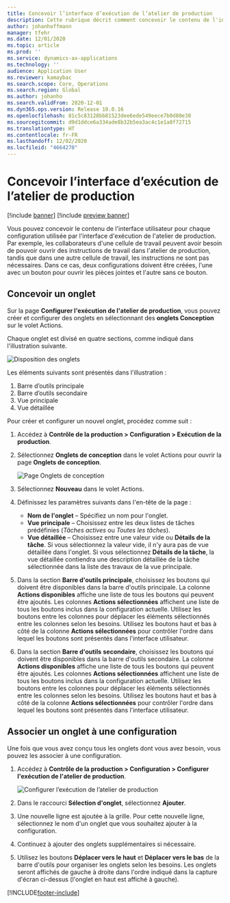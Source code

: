 ```yaml
---
title: Concevoir l’interface d’exécution de l’atelier de production
description: Cette rubrique décrit comment concevoir le contenu de l'interface utilisateur pour chaque configuration.
author: johanhoffmann
manager: tfehr
ms.date: 12/01/2020
ms.topic: article
ms.prod: ''
ms.service: dynamics-ax-applications
ms.technology: ''
audience: Application User
ms.reviewer: kamaybac
ms.search.scope: Core, Operations
ms.search.region: Global
ms.author: johanho
ms.search.validFrom: 2020-12-01
ms.dyn365.ops.version: Release 10.0.16
ms.openlocfilehash: 81c5c83128bb81523dee6ede549eece7b0d80e30
ms.sourcegitcommit: d9d1ddce6a334ade8b32b5ea3ac4c1e1a8f72715
ms.translationtype: HT
ms.contentlocale: fr-FR
ms.lasthandoff: 12/02/2020
ms.locfileid: "4664270"
---
```

# <a name="design-the-production-floor-execution-interface"></a>Concevoir l’interface d’exécution de l’atelier de production

[!include [banner](../includes/banner.md)]
[!include [preview banner](../includes/preview-banner.md)]

Vous pouvez concevoir le contenu de l'interface utilisateur pour chaque configuration utilisée par l'interface d'exécution de l'atelier de production. Par exemple, les collaborateurs d'une cellule de travail peuvent avoir besoin de pouvoir ouvrir des instructions de travail dans l'atelier de production, tandis que dans une autre cellule de travail, les instructions ne sont pas nécessaires. Dans ce cas, deux configurations doivent être créées, l'une avec un bouton pour ouvrir les pièces jointes et l'autre sans ce bouton.

## <a name="design-a-tab"></a>Concevoir un onglet

Sur la page **Configurer l'exécution de l'atelier de production**, vous pouvez créer et configurer des onglets en sélectionnant des **onglets Conception** sur le volet Actions.

Chaque onglet est divisé en quatre sections, comme indiqué dans l'illustration suivante.

![Disposition des onglets](media/pfe-tab-layout.png "Disposition des onglets")

Les éléments suivants sont présentés dans l'illustration :

1. Barre d’outils principale
1. Barre d’outils secondaire
1. Vue principale
1. Vue détaillée

Pour créer et configurer un nouvel onglet, procédez comme suit :

1. Accédez à **Contrôle de la production &gt; Configuration &gt; Exécution de la production**.

1. Sélectionnez **Onglets de conception** dans le volet Actions pour ouvrir la page **Onglets de conception**.

    ![Page Onglets de conception](media/pfe-design-tabs.png "Page Onglets de conception")

1. Sélectionnez **Nouveau** dans le volet Actions.

1. Définissez les paramètres suivants dans l'en-tête de la page :

    - **Nom de l'onglet** – Spécifiez un nom pour l'onglet.
    - **Vue principale** – Choisissez entre les deux listes de tâches prédéfinies (*Tâches actives* ou *Toutes les tâches*).
    - **Vue détaillée** – Choisissez entre une valeur vide ou **Détails de la tâche**. Si vous sélectionnez la valeur vide, il n'y aura pas de vue détaillée dans l'onglet. Si vous sélectionnez **Détails de la tâche**, la vue détaillée contiendra une description détaillée de la tâche sélectionnée dans la liste des travaux de la vue principale.

1. Dans la section **Barre d'outils principale**, choisissez les boutons qui doivent être disponibles dans la barre d'outils principale. La colonne **Actions disponibles** affiche une liste de tous les boutons qui peuvent être ajoutés. Les colonnes **Actions sélectionnées** affichent une liste de tous les boutons inclus dans la configuration actuelle. Utilisez les boutons entre les colonnes pour déplacer les éléments sélectionnés entre les colonnes selon les besoins. Utilisez les boutons haut et bas à côté de la colonne **Actions sélectionnées** pour contrôler l'ordre dans lequel les boutons sont présentés dans l'interface utilisateur.

1. Dans la section **Barre d'outils** **secondaire**, choisissez les boutons qui doivent être disponibles dans la barre d'outils secondaire. La colonne **Actions disponibles** affiche une liste de tous les boutons qui peuvent être ajoutés. Les colonnes **Actions sélectionnées** affichent une liste de tous les boutons inclus dans la configuration actuelle. Utilisez les boutons entre les colonnes pour déplacer les éléments sélectionnés entre les colonnes selon les besoins. Utilisez les boutons haut et bas à côté de la colonne **Actions sélectionnées** pour contrôler l'ordre dans lequel les boutons sont présentés dans l'interface utilisateur.

## <a name="associate-a-tab-with-a-configuration"></a>Associer un onglet à une configuration

Une fois que vous avez conçu tous les onglets dont vous avez besoin, vous pouvez les associer à une configuration.

1. Accédez à **Contrôle de la production &gt; Configuration &gt; Configurer l'exécution de l'atelier de production**.

    ![Configurer l’exécution de l’atelier de production](media/pfe-config-prod-floor-execution.png "Configurer l’exécution de l’atelier de production")

1. Dans le raccourci **Sélection d'onglet**, sélectionnez **Ajouter**.

1. Une nouvelle ligne est ajoutée à la grille. Pour cette nouvelle ligne, sélectionnez le nom d'un onglet que vous souhaitez ajouter à la configuration.

1. Continuez à ajouter des onglets supplémentaires si nécessaire.

1. Utilisez les boutons **Déplacer vers le haut** et **Déplacer vers le bas** de la barre d'outils pour organiser les onglets selon les besoins. Les onglets seront affichés de gauche à droite dans l'ordre indiqué dans la capture d'écran ci-dessus (l'onglet en haut est affiché à gauche).


[!INCLUDE[footer-include](../../includes/footer-banner.md)]